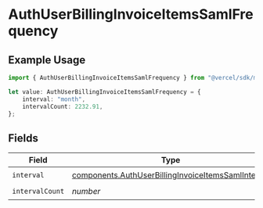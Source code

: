# AuthUserBillingInvoiceItemsSamlFrequency

## Example Usage

```typescript
import { AuthUserBillingInvoiceItemsSamlFrequency } from "@vercel/sdk/models/components";

let value: AuthUserBillingInvoiceItemsSamlFrequency = {
    interval: "month",
    intervalCount: 2232.91,
};
```

## Fields

| Field                                                                                                                    | Type                                                                                                                     | Required                                                                                                                 | Description                                                                                                              |
| ------------------------------------------------------------------------------------------------------------------------ | ------------------------------------------------------------------------------------------------------------------------ | ------------------------------------------------------------------------------------------------------------------------ | ------------------------------------------------------------------------------------------------------------------------ |
| `interval`                                                                                                               | [components.AuthUserBillingInvoiceItemsSamlInterval](../../models/components/authuserbillinginvoiceitemssamlinterval.md) | :heavy_check_mark:                                                                                                       | N/A                                                                                                                      |
| `intervalCount`                                                                                                          | *number*                                                                                                                 | :heavy_check_mark:                                                                                                       | N/A                                                                                                                      |